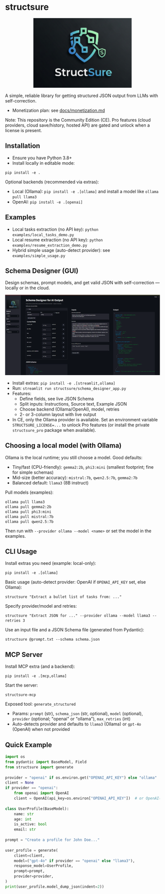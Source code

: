 # structsure

<p align="center">
  <img src="assets/structsure_logo.png" alt="structsure logo" width="320" />
</p>

A simple, reliable library for getting structured JSON output from LLMs with self-correction.

- Monetization plan: see [docs/monetization.md](docs/monetization.md)

Note: This repository is the Community Edition (CE). Pro features (cloud providers, cloud save/history, hosted API) are gated and unlock when a license is present.

## Installation

- Ensure you have Python 3.8+
- Install locally in editable mode:

```
pip install -e .
```

Optional backends (recommended via extras):
- Local (Ollama): `pip install -e .[ollama]` and install a model like `ollama pull llama3`
- OpenAI: `pip install -e .[openai]`

## Examples

- Local tasks extraction (no API key): `python examples/local_tasks_demo.py`
- Local resume extraction (no API key): `python examples/resume_extraction_demo.py`
- Hybrid simple usage (auto-detect provider): see `examples/simple_usage.py`

## Schema Designer (GUI)

Design schemas, prompt models, and get valid JSON with self-correction — locally or in the cloud.

<p align="center">
  <img src="assets/structure_gui.png" alt="Structsure schema designer GUI" width="900" />
</p>

- Install extras: `pip install -e .[streamlit,ollama]`
- Run: `streamlit run structsure/schema_designer_app.py`
- Features:
  - Define fields, see live JSON Schema
  - Split inputs: Instructions, Source text, Example JSON
  - Choose backend (Ollama/OpenAI), model, retries
  - 2- or 3-column layout with live output
- In CE, only the Ollama provider is available. Set an environment variable `STRUCTSURE_LICENSE=...` to unlock Pro features (or install the private `structsure_pro` package when available).

## Choosing a local model (with Ollama)

Ollama is the local runtime; you still choose a model. Good defaults:
- Tiny/fast (CPU-friendly): `gemma2:2b`, `phi3:mini` (smallest footprint; fine for simple schemas)
- Mid-size (better accuracy): `mistral:7b`, `qwen2.5:7b`, `gemma2:7b`
- Balanced default: `llama3` (8B instruct)

Pull models (examples):
```
ollama pull llama3
ollama pull gemma2:2b
ollama pull phi3:mini
ollama pull mistral:7b
ollama pull qwen2.5:7b
```
Then run with `--provider ollama --model <name>` or set the model in the examples.

## CLI Usage

Install extras you need (example: local-only):

```
pip install -e .[ollama]
```

Basic usage (auto-detect provider: OpenAI if `OPENAI_API_KEY` set, else Ollama):

```
structsure "Extract a bullet list of tasks from: ..."
```

Specify provider/model and retries:

```
structsure "Extract JSON for ..." --provider ollama --model llama3 --retries 3
```

Use an input file and a JSON Schema file (generated from Pydantic):

```
structsure @prompt.txt --schema schema.json
```

## MCP Server

Install MCP extra (and a backend):

```
pip install -e .[mcp,ollama]
```

Start the server:

```
structsure-mcp
```

Exposed tool: `generate_structured`
- Params: `prompt` (str), `schema_json` (str, optional), `model` (optional), `provider` (optional; "openai" or "ollama"), `max_retries` (int)
- Auto-detects provider and defaults to `llama3` (Ollama) or `gpt-4o` (OpenAI) when not provided

## Quick Example

```python
import os
from pydantic import BaseModel, Field
from structsure import generate

provider = "openai" if os.environ.get("OPENAI_API_KEY") else "ollama"
client = None
if provider == "openai":
    from openai import OpenAI
    client = OpenAI(api_key=os.environ["OPENAI_API_KEY"])  # or OpenAI()

class UserProfile(BaseModel):
    name: str
    age: int
    is_active: bool
    email: str

prompt = "Create a profile for John Doe..."

user_profile = generate(
    client=client,
    model=("gpt-4o" if provider == "openai" else "llama3"),
    response_model=UserProfile,
    prompt=prompt,
    provider=provider,
)
print(user_profile.model_dump_json(indent=2))
```
